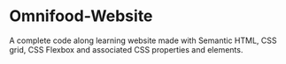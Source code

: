 # Omnifood-Website
A complete code along learning website made with Semantic HTML, CSS grid, CSS Flexbox and associated CSS properties and elements.
